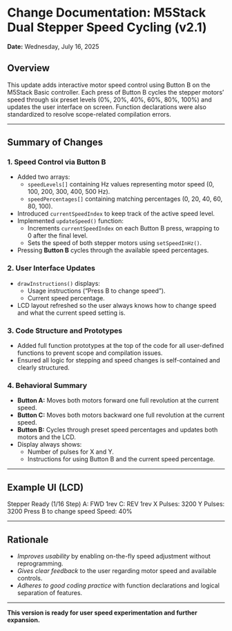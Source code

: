 # Change Documentation: M5Stack Dual Stepper Speed Cycling (v2.1)
**Date:** Wednesday, July 16, 2025

## Overview

This update adds interactive motor speed control using Button B on the M5Stack Basic controller. Each press of Button B cycles the stepper motors’ speed through six preset levels (0%, 20%, 40%, 60%, 80%, 100%) and updates the user interface on screen. Function declarations were also standardized to resolve scope-related compilation errors.

---

## Summary of Changes

### 1. **Speed Control via Button B**
- Added two arrays:
  - `speedLevels[]` containing Hz values representing motor speed (0, 100, 200, 300, 400, 500 Hz).
  - `speedPercentages[]` containing matching percentages (0, 20, 40, 60, 80, 100).
- Introduced `currentSpeedIndex` to keep track of the active speed level.
- Implemented `updateSpeed()` function:
  - Increments `currentSpeedIndex` on each Button B press, wrapping to 0 after the final level.
  - Sets the speed of both stepper motors using `setSpeedInHz()`.
- Pressing **Button B** cycles through the available speed percentages.

### 2. **User Interface Updates**
- `drawInstructions()` displays:
  - Usage instructions (“Press B to change speed”).
  - Current speed percentage.
- LCD layout refreshed so the user always knows how to change speed and what the current speed setting is.

### 3. **Code Structure and Prototypes**
- Added full function prototypes at the top of the code for all user-defined functions to prevent scope and compilation issues.
- Ensured all logic for stepping and speed changes is self-contained and clearly structured.

### 4. **Behavioral Summary**
- **Button A:** Moves both motors forward one full revolution at the current speed.
- **Button C:** Moves both motors backward one full revolution at the current speed.
- **Button B:** Cycles through preset speed percentages and updates both motors and the LCD.
- Display always shows:
  - Number of pulses for X and Y.
  - Instructions for using Button B and the current speed percentage.

---

## Example UI (LCD)
Stepper Ready (1/16 Step)
A: FWD 1rev C: REV 1rev
X Pulses: 3200
Y Pulses: 3200
Press B to change speed
Speed: 40%


---

## Rationale
- *Improves usability* by enabling on-the-fly speed adjustment without reprogramming.
- *Gives clear feedback* to the user regarding motor speed and available controls.
- *Adheres to good coding practice* with function declarations and logical separation of features.

---

**This version is ready for user speed experimentation and further expansion.**
